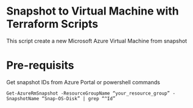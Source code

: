 # Snapshot to Virtual Machine with Terraform Scripts
This script create a new Microsoft Azure Virtual Machine from snapshot

# Pre-requisits
Get snapshot IDs from Azure Portal or powershell commands

`Get-AzureRmSnapshot -ResourceGroupName “your_resource_group” -SnapshotName “Snap-OS-Disk” | grep “^Id”`
